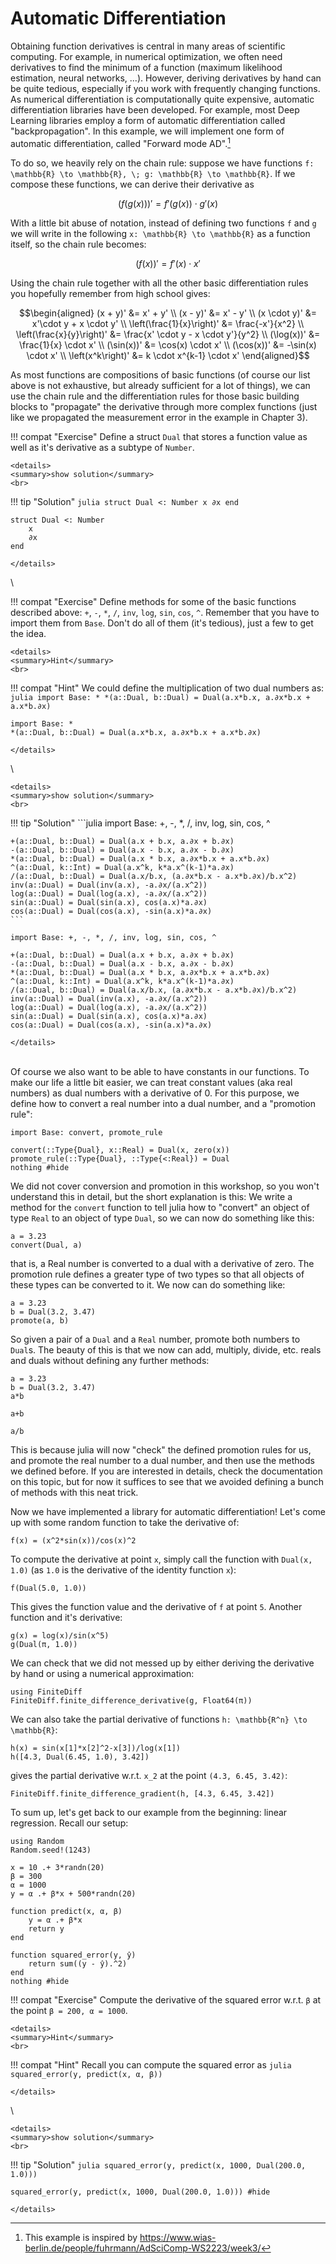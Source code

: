 # Automatic Differentiation

Obtaining function derivatives is central in many areas of scientific computing.
For example, in numerical optimization, we often need derivatives to find the minimum of a function (maximum likelihood estimation, neural networks, ...).
However, deriving derivatives by hand can be quite tedious, especially if you work with frequently changing functions.
As numerical differentiation is computationally quite expensive, automatic differentiation libraries have been developed.
For example, most Deep Learning libraries employ a form of automatic differentiation called "backpropagation".
In this example, we will implement one form of automatic differentiation, called "Forward mode AD".[^1]

To do so, we heavily rely on the chain rule: 
suppose we have functions ``f: \mathbb{R} \to \mathbb{R}, \; g: \mathbb{R} \to \mathbb{R}``.
If we compose these functions, we can derive their derivative as 

```math
(f(g(x)))' = f'(g(x)) \cdot g'(x)
```

With a little bit abuse of notation, instead of defining two functions ``f`` and ``g`` we will write in the following ``x: \mathbb{R} \to \mathbb{R}`` as a function itself, so the chain rule becomes:

```math
(f(x))' = f'(x) \cdot x'
```

Using the chain rule together with all the other basic differentiation rules you hopefully remember from high school gives:

```math
\begin{aligned}
(x + y)' &= x' + y' \\
(x - y)' &= x' - y' \\
(x \cdot y)' &= x'\cdot y + x \cdot y' \\
\left(\frac{1}{x}\right)' &= \frac{-x'}{x^2} \\
\left(\frac{x}{y}\right)' &= \frac{x' \cdot y - x \cdot y'}{y^2} \\
(\log(x))' &= \frac{1}{x} \cdot x' \\
(\sin(x))' &= \cos(x) \cdot x' \\
(\cos(x))' &= -\sin(x) \cdot x' \\
\left(x^k\right)' &= k \cdot x^{k-1} \cdot x'
\end{aligned}
```

As most functions are compositions of basic functions (of course our list above is not exhaustive, but already sufficient for a lot of things), we can use the chain rule and the differentiation rules for those basic building blocks to "propagate" the derivative through more complex functions (just like we propagated the measurement error in the example in Chapter 3).

!!! compat "Exercise"
    Define a struct `Dual` that stores a function value as well as it's derivative as a subtype of `Number`.

```@raw html
<details>
<summary>show solution</summary>
<br>
```
!!! tip "Solution"
    ```julia
    struct Dual <: Number
        x
        ∂x
    end
    ```
```@setup dual
struct Dual <: Number
    x
    ∂x
end
```
```@raw html
</details>
```
\

!!! compat "Exercise"
    Define methods for some of the basic functions described above: `+`, `-`, `*`, `/`, `inv`, `log`, `sin`, `cos`, `^`.
    Remember that you have to import them from `Base`.
    Don't do all of them (it's tedious), just a few to get the idea.

```@raw html
<details>
<summary>Hint</summary>
<br>
```
!!! compat "Hint"
    We could define the multiplication of two dual numbers as:
    ```julia
    import Base: *
    *(a::Dual, b::Dual) = Dual(a.x*b.x, a.∂x*b.x + a.x*b.∂x)
    ```
```@setup dual
import Base: *
*(a::Dual, b::Dual) = Dual(a.x*b.x, a.∂x*b.x + a.x*b.∂x)
```
```@raw html
</details>
```
\

```@raw html
<details>
<summary>show solution</summary>
<br>
```
!!! tip "Solution"
    ```julia
    import Base: +, -, *, /, inv, log, sin, cos, ^

    +(a::Dual, b::Dual) = Dual(a.x + b.x, a.∂x + b.∂x)
    -(a::Dual, b::Dual) = Dual(a.x - b.x, a.∂x - b.∂x)
    *(a::Dual, b::Dual) = Dual(a.x * b.x, a.∂x*b.x + a.x*b.∂x)
    ^(a::Dual, k::Int) = Dual(a.x^k, k*a.x^(k-1)*a.∂x)
    /(a::Dual, b::Dual) = Dual(a.x/b.x, (a.∂x*b.x - a.x*b.∂x)/b.x^2)
    inv(a::Dual) = Dual(inv(a.x), -a.∂x/(a.x^2))
    log(a::Dual) = Dual(log(a.x), -a.∂x/(a.x^2))
    sin(a::Dual) = Dual(sin(a.x), cos(a.x)*a.∂x)
    cos(a::Dual) = Dual(cos(a.x), -sin(a.x)*a.∂x)
    ```
```@setup dual
import Base: +, -, *, /, inv, log, sin, cos, ^

+(a::Dual, b::Dual) = Dual(a.x + b.x, a.∂x + b.∂x)
-(a::Dual, b::Dual) = Dual(a.x - b.x, a.∂x - b.∂x)
*(a::Dual, b::Dual) = Dual(a.x * b.x, a.∂x*b.x + a.x*b.∂x)
^(a::Dual, k::Int) = Dual(a.x^k, k*a.x^(k-1)*a.∂x)
/(a::Dual, b::Dual) = Dual(a.x/b.x, (a.∂x*b.x - a.x*b.∂x)/b.x^2)
inv(a::Dual) = Dual(inv(a.x), -a.∂x/(a.x^2))
log(a::Dual) = Dual(log(a.x), -a.∂x/(a.x^2))
sin(a::Dual) = Dual(sin(a.x), cos(a.x)*a.∂x)
cos(a::Dual) = Dual(cos(a.x), -sin(a.x)*a.∂x)
```
```@raw html
</details>
```
\
Of course we also want to be able to have constants in our functions.
To make our life a little bit easier, we can treat constant values (aka real numbers) as dual numbers with a derivative of 0.
For this purpose, we define how to convert a real number into a dual number, and a "promotion rule":

```@example dual
import Base: convert, promote_rule

convert(::Type{Dual}, x::Real) = Dual(x, zero(x))
promote_rule(::Type{Dual}, ::Type{<:Real}) = Dual
nothing #hide
```

We did not cover conversion and promotion in this workshop, so you won't understand this in detail, but the short explanation is this:
We write a method for the `convert` function to tell julia how to "convert" an object of type `Real` to an object of type `Dual`, so we can now do something like this:

```@example dual
a = 3.23
convert(Dual, a)
```

that is, a Real number is converted to a dual with a derivative of zero.
The promotion rule defines a greater type of two types so that all objects of these types can be converted to it.
We now can do something like:

```@example dual
a = 3.23
b = Dual(3.2, 3.47)
promote(a, b)
```

So given a pair of a `Dual` and a `Real` number, promote both numbers to `Dual`s.
The beauty of this is that we now can add, multiply, divide, etc. reals and duals without defining any further methods:

```@example dual
a = 3.23
b = Dual(3.2, 3.47)
a*b
```

```@example dual
a+b
```
```@example dual
a/b
```
This is because julia will now "check" the defined promotion rules for us, and promote the real number to a dual number, and then use the methods we defined before.
If you are interested in details, check the documentation on this topic, but for now it suffices to see that we avoided defining a bunch of methods with this neat trick.


Now we have implemented a library for automatic differentiation! Let's come up with some random function to take the derivative of:

```@example dual
f(x) = (x^2*sin(x))/cos(x)^2
```

To compute the derivative at point `x`, simply call the function with `Dual(x, 1.0)` (as `1.0` is the derivative of the identity function `x`):
```@example dual
f(Dual(5.0, 1.0))
```

This gives the function value and the derivative of `f` at point `5`.
Another function and it's derivative:

```@example dual
g(x) = log(x)/sin(x^5)
g(Dual(π, 1.0))
```

We can check that we did not messed up by either deriving the derivative by hand or using a numerical approximation:

```@example dual
using FiniteDiff
FiniteDiff.finite_difference_derivative(g, Float64(π))
```

We can also take the partial derivative of functions ``h: \mathbb{R^n} \to \mathbb{R}``:

```@example dual
h(x) = sin(x[1]*x[2]^2-x[3])/log(x[1])
h([4.3, Dual(6.45, 1.0), 3.42])
```
gives the partial derivative w.r.t. ``x_2`` at the point ``(4.3, 6.45, 3.42)``:

```@example dual
FiniteDiff.finite_difference_gradient(h, [4.3, 6.45, 3.42])
```

To sum up, let's get back to our example from the beginning: linear regression.
Recall our setup:

```@example dual
using Random
Random.seed!(1243)

x = 10 .+ 3*randn(20)
β = 300
α = 1000
y = α .+ β*x + 500*randn(20)

function predict(x, α, β)
    y = α .+ β*x
    return y
end

function squared_error(y, ŷ)
    return sum((y - ŷ).^2)
end
nothing #hide
```

!!! compat "Exercise"
    Compute the derivative of the squared error w.r.t. `β` at the point `β = 200, α = 1000`.

```@raw html
<details>
<summary>Hint</summary>
<br>
```
!!! compat "Hint"
    Recall you can compute the squared error as
    ```julia
    squared_error(y, predict(x, α, β))
    ```
```@raw html
</details>
```
\

```@raw html
<details>
<summary>show solution</summary>
<br>
```
!!! tip "Solution"
    ```julia
    squared_error(y, predict(x, 1000, Dual(200.0, 1.0)))
    ```
```@example dual
squared_error(y, predict(x, 1000, Dual(200.0, 1.0))) #hide
```
```@raw html
</details>
```

[^1]: This example is inspired by https://www.wias-berlin.de/people/fuhrmann/AdSciComp-WS2223/week3/